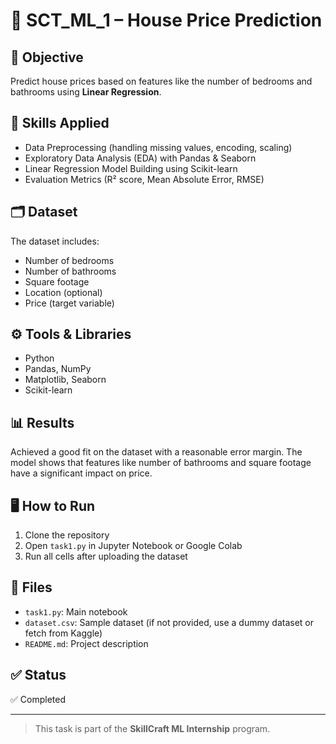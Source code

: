 # 🏡 SCT_ML_1 – House Price Prediction

## 📌 Objective
Predict house prices based on features like the number of bedrooms and bathrooms using **Linear Regression**.

## 🧠 Skills Applied
- Data Preprocessing (handling missing values, encoding, scaling)
- Exploratory Data Analysis (EDA) with Pandas & Seaborn
- Linear Regression Model Building using Scikit-learn
- Evaluation Metrics (R² score, Mean Absolute Error, RMSE)

## 🗂️ Dataset
The dataset includes:
- Number of bedrooms
- Number of bathrooms
- Square footage
- Location (optional)
- Price (target variable)

## ⚙️ Tools & Libraries
- Python
- Pandas, NumPy
- Matplotlib, Seaborn
- Scikit-learn

## 📊 Results
Achieved a good fit on the dataset with a reasonable error margin. The model shows that features like number of bathrooms and square footage have a significant impact on price.

## 🖥️ How to Run
1. Clone the repository  
2. Open `task1.py` in Jupyter Notebook or Google Colab  
3. Run all cells after uploading the dataset

## 📁 Files
- `task1.py`: Main notebook
- `dataset.csv`: Sample dataset (if not provided, use a dummy dataset or fetch from Kaggle)
- `README.md`: Project description

## ✅ Status
✅ Completed

---

> This task is part of the **SkillCraft ML Internship** program.
> 
